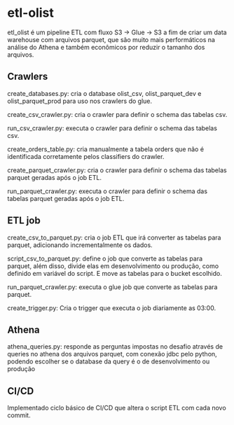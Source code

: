 # etl-olist

etl_olist é um pipeline ETL com fluxo S3 -> Glue -> S3 a fim de criar um data warehouse com arquivos parquet, que são muito mais performáticos na análise do Athena e também econômicos por reduzir o tamanho dos arquivos.


## Crawlers

create_databases.py: cria o database olist_csv, olist_parquet_dev e olist_parquet_prod para uso nos crawlers do glue.

create_csv_crawler.py: cria o crawler para definir o schema das tabelas csv.

run_csv_crawler.py: executa o crawler para definir o schema das tabelas csv.

create_orders_table.py: cria manualmente a tabela orders que não é identificada corretamente pelos classifiers do crawler.

create_parquet_crawler.py: cria o crawler para definir o schema das tabelas parquet geradas após o job ETL.

run_parquet_crawler.py:  executa o crawler para definir o schema das tabelas parquet geradas após o job ETL.

## ETL job

create_csv_to_parquet.py: cria o job ETL que irá converter as tabelas para parquet, adicionando incrementalmente os dados.

script_csv_to_parquet.py: define o job que converte as tabelas para parquet, além disso, divide elas em desenvolvimento ou produção, como definido em variável do script. E move as tabelas para o bucket escolhido.

run_parquet_crawler.py:  executa o glue job que converte as tabelas para parquet.

create_trigger.py: Cria o trigger que executa o job diariamente as 03:00.

## Athena

athena_queries.py: responde as perguntas impostas no desafio através de queries no athena dos arquivos parquet, com conexão jdbc pelo python, podendo escolher se o database da query é o de desenvolvimento ou produção

## CI/CD

Implementado ciclo básico de CI/CD que altera o script ETL com cada novo commit.

